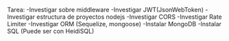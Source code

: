 Tarea: 
-Investigar sobre middleware
-Investigar JWT(JsonWebToken)
-Investigar estructura de proyectos nodejs
-Investigar CORS
-Investigar Rate Limiter
-Investigar ORM (Sequelize, mongoose)
-Instalar MongoDB
-Instalar SQL (Puede ser con HeidiSQL)

